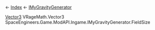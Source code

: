 ← [Index](Api-Index) ← [IMyGravityGenerator](SpaceEngineers.Game.ModAPI.Ingame.IMyGravityGenerator)

[Vector3](VRageMath.Vector3) VRageMath.Vector3 SpaceEngineers.Game.ModAPI.Ingame.IMyGravityGenerator.FieldSize
